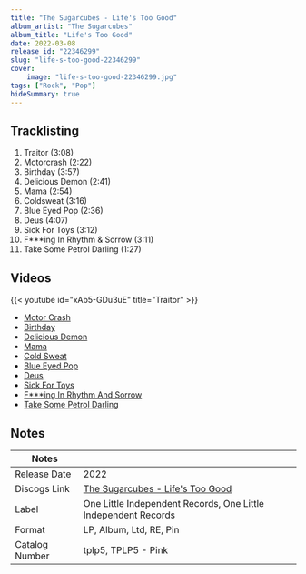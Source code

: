 ```yaml
---
title: "The Sugarcubes - Life's Too Good"
album_artist: "The Sugarcubes"
album_title: "Life's Too Good"
date: 2022-03-08
release_id: "22346299"
slug: "life-s-too-good-22346299"
cover:
    image: "life-s-too-good-22346299.jpg"
tags: ["Rock", "Pop"]
hideSummary: true
---
```


## Tracklisting
1. Traitor (3:08)
2. Motorcrash (2:22)
3. Birthday (3:57)
4. Delicious Demon (2:41)
5. Mama (2:54)
6. Coldsweat (3:16)
7. Blue Eyed Pop (2:36)
8. Deus (4:07)
9. Sick For Toys (3:12)
10. F***ing In Rhythm & Sorrow (3:11)
11. Take Some Petrol Darling (1:27)

## Videos
{{< youtube id="xAb5-GDu3uE" title="Traitor" >}}
- [Motor Crash](https://www.youtube.com/watch?v=yl3IOefc82M)
- [Birthday](https://www.youtube.com/watch?v=oTeVFbmzMVM)
- [Delicious Demon](https://www.youtube.com/watch?v=vtHPokwW__M)
- [Mama](https://www.youtube.com/watch?v=j7evlD1od0I)
- [Cold Sweat](https://www.youtube.com/watch?v=WpBkaT6G1kI)
- [Blue Eyed Pop](https://www.youtube.com/watch?v=3ogbi9fT184)
- [Deus](https://www.youtube.com/watch?v=q8hSS6eoIXo)
- [Sick For Toys](https://www.youtube.com/watch?v=1qBNQ3taC58)
- [F***ing In Rhythm And Sorrow](https://www.youtube.com/watch?v=Zida7dnffkM)
- [Take Some Petrol Darling](https://www.youtube.com/watch?v=zmSH84SYbcI)

## Notes

| Notes          |             |
| ---------------| ----------- |
| Release Date   | 2022 |
| Discogs Link   | [The Sugarcubes - Life's Too Good](https://www.discogs.com/release/22346299) |
| Label          | One Little Independent Records, One Little Independent Records |
| Format         | LP, Album, Ltd, RE, Pin |
| Catalog Number | tplp5, TPLP5 - Pink |

